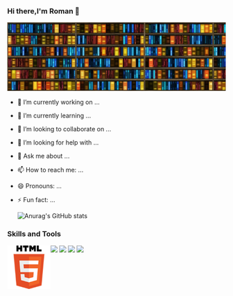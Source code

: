 ### Hi there,I'm Roman 👋

![Header](https://github.com/Roman27011986/Roman27011986/blob/main/assets/banner-1559400_960_720.jpg)

- 🔭 I’m currently working on ...
- 🌱 I’m currently learning ...
- 👯 I’m looking to collaborate on ...
- 🤔 I’m looking for help with ...
- 💬 Ask me about ...
- 📫 How to reach me: ...
- 😄 Pronouns: ...
- ⚡ Fun fact: ...

  ![Anurag's GitHub stats](https://github-readme-stats.vercel.app/api?username=Roman27011986&&show_icons=true&theme=radical)

### Skills and Tools

<img align="left" width="100px" src="https://raw.githubusercontent.com/github/explore/80688e429a7d4ef2fca1e82350fe8e3517d3494d/topics/html/html.png"/>
<img width="100px" src="https://repository-images.githubusercontent.com/49016322/13d16c00-613a-11e9-9b59-9d4b6e6cb483"/>
<img width="100px" src="https://repository-images.githubusercontent.com/49016322/13d16c00-613a-11e9-9b59-9d4b6e6cb483"/>
<img width="100px" src="https://repository-images.githubusercontent.com/49016322/13d16c00-613a-11e9-9b59-9d4b6e6cb483"/>
<img width="100px" src="https://repository-images.githubusercontent.com/49016322/13d16c00-613a-11e9-9b59-9d4b6e6cb483"/>

<!--
**Roman27011986/Roman27011986** is a ✨ _special_ ✨ repository because its `README.md` (this file) appears on your GitHub profile.



<!--
**Roman27011986/Roman27011986** is a ✨ _special_ ✨ repository because its `README.md` (this file) appears on your GitHub profile.

Here are some ideas to get you started:
